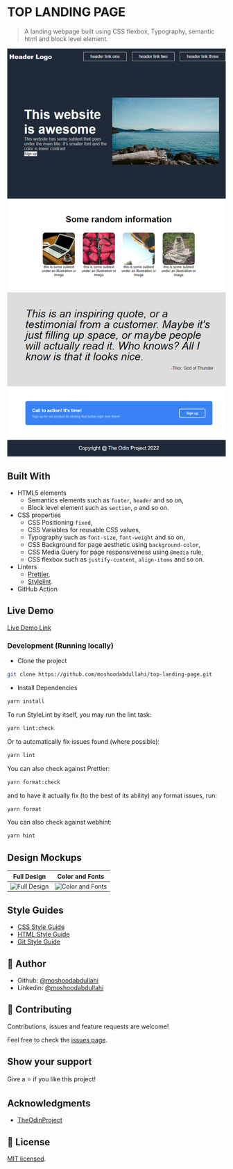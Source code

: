 # TOP LANDING PAGE

> A landing webpage built using CSS flexbox, Typography, semantic html and block level element.

![screenshot](./top-add-landing-page.netlify.app.png)

## Built With

- HTML5 elements
  - Semantics elements such as `footer`, `header` and so on,
  - Block level element such as `section`, `p` and so on.
- CSS properties
  - CSS Positioning `fixed`,
  - CSS Variables for reusable CSS values,
  - Typography such as `font-size`, `font-weight` and so on,
  - CSS Background for page aesthetic using `background-color`,
  - CSS Media Query for page responsiveness using `@media` rule,
  - CSS flexbox such as `justify-content`, `align-items` and so on.
- Linters
  - [Prettier](https://prettier.io/),
  - [Stylelint](https://stylelint.io/).
- GitHub Action

## Live Demo

[Live Demo Link](https://top-add-landing-page.netlify.app/)

### Development (Running locally)

- Clone the project

```bash
git clone https://github.com/moshoodabdullahi/top-landing-page.git
```

- Install Dependencies

```bash
yarn install
```

To run StyleLint by itself, you may run the lint task:

```bash
yarn lint:check
```

Or to automatically fix issues found (where possible):

```bash
yarn lint
```

You can also check against Prettier:

```bash
yarn format:check
```

and to have it actually fix (to the best of its ability) any format issues, run:

```bash
yarn format
```

You can also check against webhint:

```bash
yarn hint
```

## Design Mockups

|                                                                       Full Design                                                                        |                                                                       Color and Fonts                                                                        |
| :------------------------------------------------------------------------------------------------------------------------------------------------------: | :----------------------------------------------------------------------------------------------------------------------------------------------------------: |
| ![Full Design](https://cdn.statically.io/gh/TheOdinProject/curriculum/81a5d553f4073e593d23a6ab00d50eef8620796d/foundations/html_css/project/imgs/01.png) | ![Color and Fonts](https://cdn.statically.io/gh/TheOdinProject/curriculum/81a5d553f4073e593d23a6ab00d50eef8620796d/foundations/html_css/project/imgs/02.png) |

## Style Guides

- [CSS Style Guide](http://udacity.github.io/frontend-nanodegree-styleguide/css.html)
- [HTML Style Guide](http://udacity.github.io/frontend-nanodegree-styleguide/index.html)
- [Git Style Guide](https://udacity.github.io/git-styleguide/)

## 👤 Author

- Github: [@moshoodabdullahi](https://github.com/moshoodabdullahi)
- Linkedin: [@moshoodabdullahi](https://www.linkedin.com/in/moshoodabdullahi/)

## 🤝 Contributing

Contributions, issues and feature requests are welcome!

Feel free to check the [issues page](../../issues).

## Show your support

Give a ⭐️ if you like this project!

## Acknowledgments

- [TheOdinProject](https://www.theodinproject.com/paths/foundations/courses/foundations)

## 📝 License

[MIT licensed](./LICENSE).
